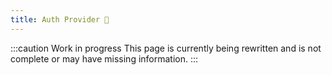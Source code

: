 ```yaml
---
title: Auth Provider 🚧
---
```


:::caution Work in progress
This page is currently being rewritten and is not complete or may have missing information.
:::
